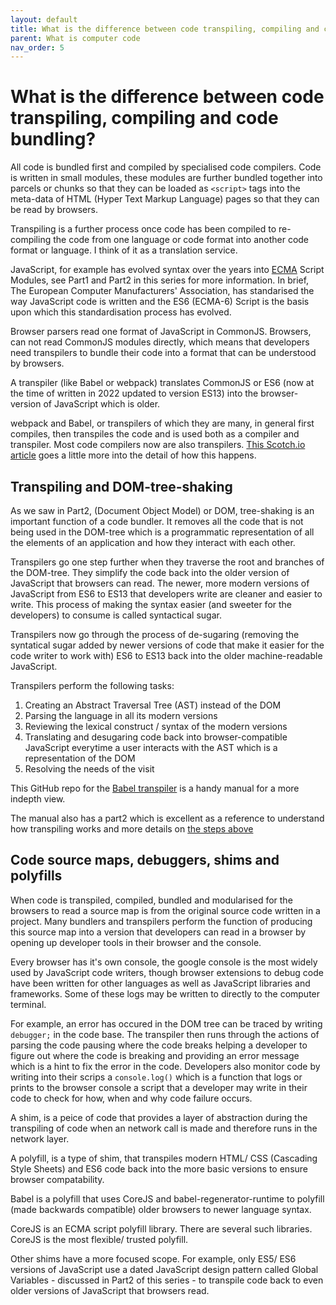 ```yaml
---
layout: default
title: What is the difference between code transpiling, compiling and code bundling?
parent: What is computer code
nav_order: 5
---
```


# What is the difference between code transpiling, compiling and code bundling?

All code is bundled first and compiled by specialised code compilers. Code is written in small modules, these modules are further bundled together into parcels or chunks so that they can be loaded as `<script>` tags into the meta-data of HTML (Hyper Text Markup Language) pages so that they can be read by browsers.

Transpiling is a further process once code has been compiled to re-compiling the code from one language or code format into another code format or language. I think of it as a translation service.

JavaScript, for example has evolved syntax over the years into [ECMA](https://en.wikipedia.org/wiki/Ecma_International) Script Modules, see Part1 and Part2 in this series for more information. In brief, The European Computer Manufacturers' Association, has standarised the way JavaScript code is written and the ES6 (ECMA-6) Script is the basis upon which this standardisation process has evolved.

Browser parsers read one format of JavaScript in CommonJS. Browsers, can not read CommonJS modules directly, which means that developers need transpilers to bundle their code into a format that can be understood by browsers.

A transpiler (like Babel or webpack) translates CommonJS or ES6 (now at the time of written in 2022 updated to version ES13) into the browser-version of JavaScript which is older.

webpack and Babel, or transpilers of which they are many, in general first compiles, then transpiles the code and is used both as a compiler and transpiler. Most code compilers now are also transpilers. [This Scotch.io article](https://scotch.io/tutorials/javascript-transpilers-what-they-are-why-we-need-them#:~:text=Transpilers%2C%20or%20source%2Dto%2D,are%20said%20to%20target%20JavaScript.) goes a little more into the detail of how this happens.

## Transpiling and DOM-tree-shaking

As we saw in Part2, (Document Object Model) or DOM, tree-shaking is an important function of a code bundler. It removes all the code that is not being used in the DOM-tree which is a programmatic representation of all the elements of an application and how they interact with each other.

Transpilers go one step further when they traverse the root and branches of the DOM-tree. They simplify the code back into the older version of JavaScript that browsers can read. The newer, more modern versions of JavaScript from ES6 to ES13 that developers write are cleaner and easier to write. This process of making the syntax easier (and sweeter for the developers) to consume is called syntactical sugar.

Transpilers now go through the process of de-sugaring (removing the syntatical sugar added by newer versions of code that make it easier for the code writer to work with) ES6 to ES13 back into the older machine-readable JavaScript.

Transpilers perform the following tasks:

1. Creating an Abstract Traversal Tree (AST) instead of the DOM
2. Parsing the language in all its modern versions
3. Reviewing the lexical construct / syntax of the modern versions
4. Translating and desugaring code back into browser-compatible JavaScript everytime a user interacts with the AST which is a representation of the DOM
5. Resolving the needs of the visit

This GitHub repo for the [Babel transpiler](https://github.com/jamiebuilds/babel-handbook/blob/master/translations/en/user-handbook.md) is a handy manual for a more indepth view.

The manual also has a part2 which is excellent as a reference to understand how transpiling works and more details on [the steps above](https://github.com/jamiebuilds/babel-handbook/blob/master/translations/en/plugin-handbook.md)

## Code source maps, debuggers, shims and polyfills

When code is transpiled, compiled, bundled and modularised for the browsers to read a source map is from the original source code written in a project. Many bundlers and transpilers perform the function of producing this source map into a version that developers can read in a browser by opening up developer tools in their browser and the console.

Every browser has it's own console, the google console is the most widely used by JavaScript code writers, though browser extensions to debug code have been written for other languages as well as JavaScript libraries and frameworks. Some of these logs may be written to directly to the computer terminal.

For example, an error has occured in the DOM tree can be traced by writing `debugger;` in the code base. The transpiler then runs through the actions of parsing the code pausing where the code breaks helping a developer to figure out where the code is breaking and providing an error message which is a hint to fix the error in the code. Developers also monitor code by writing into their scrips a `console.log()` which is a function that logs or prints to the browser console a script that a developer may write in their code to check for how, when and why code failure occurs.

A shim, is a peice of code that provides a layer of abstraction during the transpiling of code when an network call is made and therefore runs in the network layer.

A polyfill, is a type of shim, that transpiles modern HTML/ CSS (Cascading Style Sheets) and ES6 code back into the more basic versions to ensure browser compatability.

Babel is a polyfill that uses CoreJS and babel-regenerator-runtime to polyfill (made backwards compatible) older browsers to newer language syntax.

CoreJS is an ECMA script polyfill library. There are several such libraries. CoreJS is the most flexible/ trusted polyfill.

Other shims have a more focused scope. For example, only ES5/ ES6  versions of JavaScript use a dated JavaScript design pattern called Global Variables - discussed in Part2 of this series - to transpile code back to even older versions of JavaScript that browsers read.
